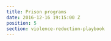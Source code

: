```yaml
---
title: Prison programs
date: 2016-12-16 19:15:00 Z
position: 5
section: violence-reduction-playbook
---
```



